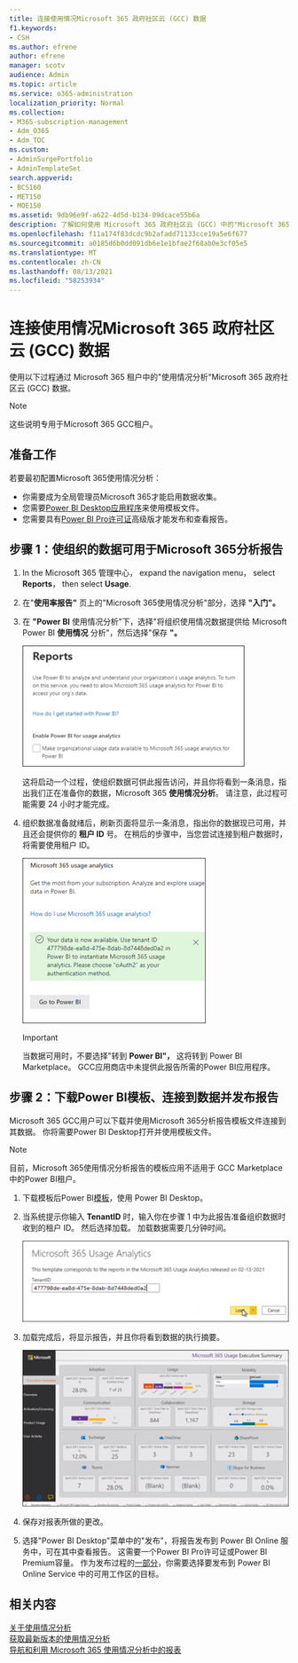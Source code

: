 ```yaml
---
title: 连接使用情况Microsoft 365 政府社区云 (GCC) 数据
f1.keywords:
- CSH
ms.author: efrene
author: efrene
manager: scotv
audience: Admin
ms.topic: article
ms.service: o365-administration
localization_priority: Normal
ms.collection:
- M365-subscription-management
- Adm_O365
- Adm_TOC
ms.custom:
- AdminSurgePortfolio
- AdminTemplateSet
search.appverid:
- BCS160
- MET150
- MOE150
ms.assetid: 9db96e9f-a622-4d5d-b134-09dcace55b6a
description: 了解如何使用 Microsoft 365 政府社区云 (GCC) 中的"Microsoft 365使用情况分析"模板应用连接到 Power BI。
ms.openlocfilehash: f11a174f83dcdc9b2afadd71133cce19a5e6f677
ms.sourcegitcommit: a0185d6b0dd091db6e1e1bfae2f68ab0e3cf05e5
ms.translationtype: MT
ms.contentlocale: zh-CN
ms.lasthandoff: 08/13/2021
ms.locfileid: "58253934"
---
```

# <a name="connect-to-microsoft-365-government-community-cloud-gcc-data-with-usage-analytics"></a>连接使用情况Microsoft 365 政府社区云 (GCC) 数据

使用以下过程通过 Microsoft 365 租户中的"使用情况分析"Microsoft 365 政府社区云 (GCC) 数据。 

> [!NOTE]
> 这些说明专用于Microsoft 365 GCC租户。 

## <a name="before-you-begin"></a>准备工作

若要最初配置Microsoft 365使用情况分析： 

- 你需要成为全局管理员Microsoft 365才能启用数据收集。 
- 您需要[Power BI Desktop应用程序](https://powerbi.microsoft.com/en-us/desktop/)来使用模板文件。 
- 您需要具有[Power BI Pro许可证](https://go.microsoft.com/fwlink/p/?linkid=845347)高级版才能发布和查看报告。 

## <a name="step-1-make-you-organizations-data-available-for-the-microsoft-365-usage-analytics-report"></a>步骤 1：使组织的数据可用于Microsoft 365分析报告

1. In the Microsoft 365 管理中心， expand the navigation menu， select **Reports**， then select **Usage**. 
2. 在"**使用率报告"** 页上的"Microsoft 365使用情况分析"部分，选择 **"入门"。** 
3. 在 **"Power BI** 使用情况分析"下，选择"将组织使用情况数据提供给 Microsoft Power BI **使用情况** 分析"，然后选择"保存 **"。**

    ![提供租户数据](../../media/usage-analytics/make-data-available.png) 



    这将启动一个过程，使组织数据可供此报告访问，并且你将看到一条消息，指出我们正在准备你的数据，Microsoft 365 **使用情况分析**。 请注意，此过程可能需要 24 小时才能完成。 

4. 组织数据准备就绪后，刷新页面将显示一条消息，指出你的数据现已可用，并且还会提供你的 **租户 ID** 号。 在稍后的步骤中，当您尝试连接到租户数据时，将需要使用租户 ID。 
 
    ![租户 ID](../../media/usage-analytics/tenant-id-gcc.png) 
 
    > [!IMPORTANT]
    > 当数据可用时，不要选择"转到 **Power BI"，** 这将转到 Power BI Marketplace。  GCC应用商店中未提供此报告所需的Power BI应用程序。  


## <a name="step-2-download-the-power-bi-template-connect-to-your-data-and-publish-the-report"></a>步骤 2：下载Power BI模板、连接到数据并发布报告

Microsoft 365 GCC用户可以下载并使用Microsoft 365分析报告模板文件连接到其数据。 你将需要Power BI Desktop打开并使用模板文件。 

 > [!NOTE]
 > 目前，Microsoft 365使用情况分析报告的模板应用不适用于 GCC Marketplace 中的Power BI租户。  

1. 下载模板后Power BI[模板](https://download.microsoft.com/download/7/8/2/782ba8a7-8d89-4958-a315-dab04c3b620c/Microsoft%20365%20Usage%20Analytics.pbit)，使用 Power BI Desktop。 
2. 当系统提示你输入 **TenantID** 时，输入你在步骤 1 中为此报告准备组织数据时收到的租户 ID。 然后选择加载。 加载数据需要几分钟时间。 

    ![输入租户 ID](../../media/usage-analytics/add-tenant-id.png) 



3. 加载完成后，将显示报告，并且你将看到数据的执行摘要。 

    ![执行摘要](../../media/usage-analytics/exec-summary.png) 
 

4. 保存对报表所做的更改。 
5. 选择"Power BI Desktop"菜单中的"发布"，将报告发布到 Power BI Online 服务中，可在其中查看报告。 这需要一个Power BI Pro许可证或Power BI Premium容量。 作为发布过程的[一部分](/power-bi/create-reports/desktop-upload-desktop-files#to-publish-a-power-bi-desktop-dataset-and-reports)，你需要选择要发布到 Power BI Online Service 中的可用工作区的目标。

## <a name="related-content"></a>相关内容

[关于使用情况分析](usage-analytics.md) </br>
[获取最新版本的使用情况分析](get-the-latest-version-of-usage-analytics.md) </br>
[导航和利用 Microsoft 365 使用情况分析中的报表](navigate-and-utilize-reports.md) </br>
